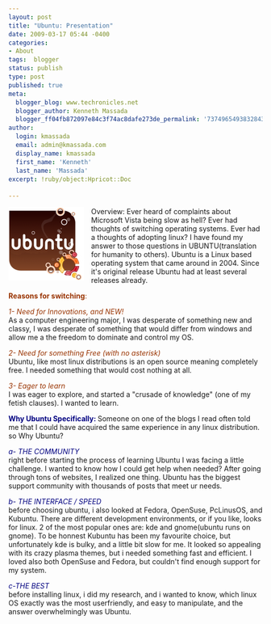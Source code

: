 ```yaml
---
layout: post
title: "Ubuntu: Presentation"
date: 2009-03-17 05:44 -0400
categories:
- About
tags:  blogger
status: publish
type: post
published: true
meta:
  blogger_blog: www.techronicles.net
  blogger_author: Kenneth Massada
  blogger_ff04fb872097e84c3f74ac8dafe273de_permalink: '7374965493832843616'
author:
  login: kmassada
  email: admin@kmassada.com
  display_name: kmassada
  first_name: 'Kenneth'
  last_name: 'Massada'
excerpt: !ruby/object:Hpricot::Doc

---
```

<div class="separator" style="clear:both;text-align:center;"><a href="http://techronilces.files.wordpress.com/2009/03/c9147-ubuntu-splash-brown.png" style="clear:left;float:left;margin-bottom:1em;margin-right:1em;"><img border="0" src="/images/wp/c9147-ubuntu-splash-brown.png" /></a></div>
<p><a href="http://draft.blogger.com/goog_423335"></a>Overview: Ever heard of complaints about Microsoft Vista being slow as hell? Ever had thoughts of switching operating systems. Ever had a thoughts of adopting linux? I have found my answer to those questions in UBUNTU(translation for humanity to others). Ubuntu is a Linux based operating system that came around in 2004. Since it's original release Ubuntu had at least several releases already.</p>
<p><strong style="color:#993300;">Reasons for switching</strong><span style="color:#993300;">:</span></p>
<p><span style="color:#993300;"><em>1- Need for Innovations, and NEW!</em></span><br />As a computer engineering major, I was desperate of something new and classy, I was desperate of something that would differ from windows and allow me a the freedom to dominate and control my OS.</p>
<p><span style="color:#993300;"><em>2- Need for something Free (with no asterisk)</em></span><br />Ubuntu, like most linux distributions is an open source meaning completely free. I needed something that would cost nothing at all.</p>
<p><span style="color:#993300;"><em>3- Eager to learn</em></span><br />I was eager to explore, and started a "crusade of knowledge" (one of my fetish clauses). I wanted to learn.</p>
<p><strong><span style="color:navy;">Why Ubuntu Specifically:</span> </strong>Someone on one of the blogs I read often told me that I could have acquired the same experience in any linux distribution. so Why Ubuntu?</p>
<p><span style="color:navy;"><em>a- THE COMMUNITY</em></span><br />right before starting the process of learning Ubuntu I was facing a little challenge. I wanted to know how I could get help when needed? After going through tons of websites, I realized one thing. Ubuntu has the biggest support community with thousands of posts that meet ur needs.</p>
<p><em><span style="color:navy;">b- THE INTERFACE / SPEED</span></em><br />before choosing ubuntu, i also looked at Fedora, OpenSuse, PcLinusOS, and Kubuntu. There are different development environments, or if you like, looks for linux. 2 of the most popular ones are: kde and gnome(ubuntu runs on gnome). To be honnest Kubuntu has been my favourite choice, but unfortunately kde is bulky, and a little bit slow for me. It looked so appealing with its crazy plasma themes, but i needed something fast and efficient. I loved also both OpenSuse and Fedora, but couldn't find enough support for my system.</p>
<p><span style="color:navy;"><em>c-THE BEST</em></span><br />before installing linux, i did my research, and i wanted to know, which linux OS exactly was the most userfriendly, and easy to manipulate, and the answer overwhelmingly was Ubuntu.<span id="goog_423338"></span><span id="goog_423339"></span><a href="http://draft.blogger.com/"></a></p>
